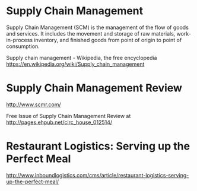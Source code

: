 Supply Chain Management
=======================

Supply Chain Management (SCM) is the management of the flow of goods and services. It includes the movement and storage of raw materials, work-in-process inventory, and finished goods from point of origin to point of consumption.

Supply chain management - Wikipedia, the free encyclopedia
https://en.wikipedia.org/wiki/Supply_chain_management


Supply Chain Management Review
==============================
http://www.scmr.com/

Free Issue of Supply Chain Management Review at http://pages.ehpub.net/circ_house_012514/


Restaurant Logistics: Serving up the Perfect Meal
=================================================
http://www.inboundlogistics.com/cms/article/restaurant-logistics-serving-up-the-perfect-meal/
